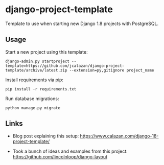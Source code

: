 # django-project-template

Template to use when starting new Django 1.8 projects with PostgreSQL.

## Usage

Start a new project using this template:

```
django-admin.py startproject --template=https://github.com/jcalazan/django-project-template/archive/latest.zip --extension=py,gitignore project_name
```

Install requirements via pip:

```
pip install -r requirements.txt
```

Run database migrations:

```
python manage.py migrate
```

## Links

- Blog post explaining this setup: https://www.calazan.com/django-18-project-template/

- Took a bunch of ideas and examples from this project: https://github.com/lincolnloop/django-layout